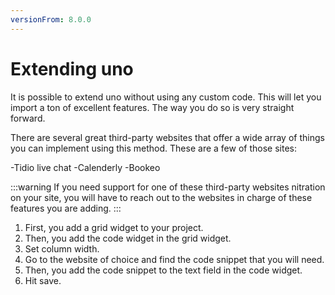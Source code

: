 ```yaml
---
versionFrom: 8.0.0
---
```


# Extending uno

It is possible to extend uno without using any custom code.
This will let you import a ton of excellent features. The way you do so is very straight forward.

There are several great third-party websites that offer a wide array of things you can implement using this method. These are a few of those sites:

-Tidio live chat
-Calenderly
-Bookeo

:::warning
If you need support for one of these third-party websites nitration on your site, you will have to reach out to the websites in charge of these features you are adding.
:::

1. First, you add a grid widget to your project.
2. Then, you add the code widget in the grid widget.
3. Set column width.
4. Go to the website of choice and find the code snippet that you will need.
5. Then, you add the code snippet to the text field in the code widget.
6. Hit save.